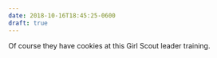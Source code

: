 ```yaml
---
date: 2018-10-16T18:45:25-0600
draft: true
---
```




Of course they have cookies at this Girl Scout leader training.



